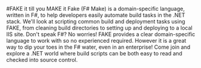 #FAKE it till you MAKE it
  Fake (F# Make) is a domain-specific language, written in F#, to help developers easily automate build tasks in the .NET stack.
  We'll look at scripting common build and deployment tasks using FAKE, from cleaning build directories to setting up and deploying to a local IIS site. Don't speak F#? No worries! FAKE provides a clear domain-specific language to work with so no experienced required. However it is a great way to dip your toes in the F# water, even in an enterprise! Come join and explore a .NET world where build scripts can be both easy to read and checked into source control.
